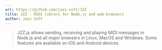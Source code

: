 ```yaml
---
url: https://github.com/jazz-soft/JZZ
title: JZZ - MIDI library for Node.js and web-browsers
author: Jazz Soft
---
```


> JZZ.js allows sending, receiving and playing MIDI messages in Node.js and all major browsers in Linux, MacOS and Windows. Some features are available on iOS and Android devices.
